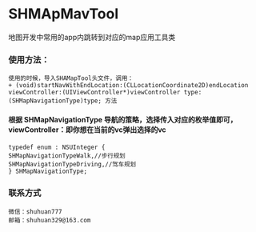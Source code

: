 # SHMApMavTool
地图开发中常用的app内跳转到对应的map应用工具类

### 使用方法：
    使用的时候，导入SHAMapTool头文件，调用：
    + (void)startNavWithEndLocation:(CLLocationCoordinate2D)endLocation viewController:(UIViewController*)viewController type:(SHMapNavigationType)type; 方法
#### 根据 SHMapNavigationType 导航的策略，选择传入对应的枚举值即可，viewController：即你想在当前的vc弹出选择的vc
#### 
    typedef enum : NSUInteger {
    SHMapNavigationTypeWalk,//步行规划
    SHMapNavigationTypeDriving,//驾车规划
    } SHMapNavigationType;
    
### 联系方式
    微信：shuhuan777
    邮箱：shuhuan329@163.com

